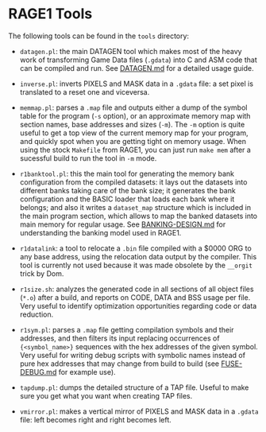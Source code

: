 # RAGE1 Tools

The following tools can be found in the `tools` directory:

* `datagen.pl`: the main DATAGEN tool which makes most of the heavy work of
  transforming Game Data files (`.gdata`) into C and ASM code that can be
  compiled and run.  See [DATAGEN.md](DATAGEN.md) for a detailed usage
  guide.

* `inverse.pl`: inverts PIXELS and MASK data in a `.gdata` file: a set pixel
  is translated to a reset one and viceversa.

* `memmap.pl`: parses a `.map` file and outputs either a dump of the symbol
  table for the program (`-s` option), or an approximate memory map with
  section names, base addresses and sizes (`-m`).  The `-m` option is quite
  useful to get a top view of the current memory map for your program, and
  quickly spot when you are getting tight on memory usage.  When using the
  stock `Makefile` from RAGE1, you can just run `make mem` after a sucessful
  build to run the tool in `-m` mode.

* `r1banktool.pl`: this the main tool for generating the memory bank
  configuration from the compiled datasets: it lays out the datasets into
  different banks taking care of the bank size; it generates the bank
  configuration and the BASIC loader that loads each bank where it belongs;
  and also it writes a `dataset_map` structure which is included in the main
  program section, which allows to map the banked datasets into main memory
  for regular usage. See [BANKING-DESIGN.md](BANKING-DESIGN.md) for
  understanding the banking model used in RAGE1.

* `r1datalink`: a tool to relocate a `.bin` file compiled with a $0000 ORG
  to any base address, using the relocation data output by the compiler. 
  This tool is currently not used because it was made obsolete by the
  `__orgit` trick by Dom.

* `r1size.sh`: analyzes the generated code in all sections of all object
  files (`*.o`) after a build, and reports on CODE, DATA and BSS usage per
  file.  Very useful to identify optimization opportunities regarding code
  or data reduction.

* `r1sym.pl`: parses a `.map` file getting compilation symbols and their
  addresses, and then filters its input replacing occurrences of
  `{<symbol_name>}` sequences with the hex addresses of the given symbol. 
  Very useful for writing debug scripts with symbolic names instead of pure
  hex addresses that may change from build to build (see
  [FUSE-DEBUG.md](FUSE-DEBUG.md) for example use).

* `tapdump.pl`: dumps the detailed structure of a TAP file.  Useful to make
  sure you get what you want when creating TAP files.

* `vmirror.pl`: makes a vertical mirror of PIXELS and MASK data in a
  `.gdata` file: left becomes right and right becomes left.
